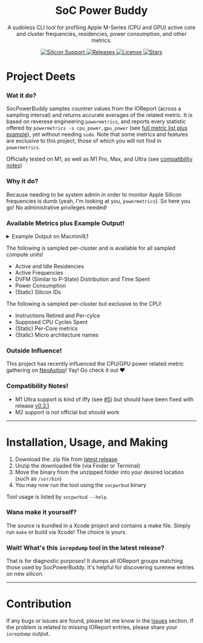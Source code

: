 <h1 align="center">SoC Power Buddy</h1>
<p align="center">
A sudoless CLI tool for profiling Apple M-Series (CPU and GPU) active core and cluster frequencies, residencies, power consumption, and other metrics.
</p>
<p align="center">
    <a href="">
       <img alt="Silicon Support" src="https://img.shields.io/badge/support-M1_Series-orange.svg"/>
    </a>
    <a href="https://github.com/BitesPotatoBacks/SocPowerBuddy/releases">
        <img alt="Releases" src="https://img.shields.io/github/release/BitesPotatoBacks/SocPowerBuddy.svg"/>
    </a>
    <a href="https://github.com/BitesPotatoBacks/SocPowerBuddy/blob/main/LICENSE">
        <img alt="License" src="https://img.shields.io/github/license/BitesPotatoBacks/SocPowerBuddy.svg"/>
    </a>
    <a href="https://github.com/BitesPotatoBacks/SocPowerBuddy/stargazers">
        <img alt="Stars" src="https://img.shields.io/github/stars/BitesPotatoBacks/SocPowerBuddy.svg"/>
    </a>
</p>

# Project Deets
### Wat it do?
SocPowerBuddy samples countrer values from the IOReport (across a sampling interval) and returns accurate averages of the related metric. It is based on reverese engineering `powermetrics`, and reports every statistic offered by `powermetrics -s cpu_power,gpu_power` (see [full metric list plus example](#available-metrics-plus-example-output)), yet without needing `sudo`. Note that some metrics and features are exclusive to this project, those of which you will not find in `powermetrics`.

Officially tested on M1, as well as M1 Pro, Max, and Ultra (see [compatibility notes](#compatibility-notes))

### Why it do?
Because needing to be system admin in order to monitor Apple Silicon frequencies is dumb (yeah, I'm looking at you, `powermetrics`). So here you go! No administrative privileges needed! 

### Available Metrics plus Example Output!

<details>

<summary>Example Output on Macmini9,1</summary>

**Note**: The following is a single run using `socpwrbud -ai 275`.

```
Apple M1 T8103 (Sample 1):

	4-Core Icestorm ECPU:

		Supposed Cycles Spent:  59481201
		Instructions Retired:   5.64512e+07
		Instructions Per-Clock: 0.94906

		Power Consumption: 14.55 mW
		Active Frequency:  983.11 MHz

		Active Residency:  14.00%
		Idle Residency:    86.00%
		Dvfm Distribution: (972 MHz: 98.98% [272ms]   2064 MHz: 1.02% [3ms])  

		Core 0:
			Power Consumption: 3.64 mW
			Active Frequency:  981.60 MHz
			Active Residency:  10.10%
			Idle Residency:    89.90%
			Dvfm Distribution: (972 MHz: 99.12% [273ms]   2064 MHz: 0.88% [2ms])  
		Core 1:
			Power Consumption: 3.64 mW
			Active Frequency:  986.19 MHz
			Active Residency:  4.49%
			Idle Residency:    95.51%
			Dvfm Distribution: (972 MHz: 98.70% [271ms]   2064 MHz: 1.30% [4ms])  
		Core 2:
			Power Consumption: 0 mW
			Active Frequency:  983.45 MHz
			Active Residency:  2.13%
			Idle Residency:    97.87%
			Dvfm Distribution: (972 MHz: 98.95% [272ms]   2064 MHz: 1.05% [3ms])  
		Core 3:
			Power Consumption: 3.64 mW
			Active Frequency:  978.33 MHz
			Active Residency:  2.70%
			Idle Residency:    97.30%
			Dvfm Distribution: (972 MHz: 99.42% [273ms]   2064 MHz: 0.58% [2ms])  

	4-Core Firestorm PCPU:

		Supposed Cycles Spent:  313447262
		Instructions Retired:   8.14210e+08
		Instructions Per-Clock: 2.59760

		Power Consumption: 723.64 mW
		Active Frequency:  3191.44 MHz

		Active Residency:  29.01%
		Idle Residency:    70.99%
		Dvfm Distribution: (600 MHz: 0.36% [1ms]   1500 MHz: 0.03% [0ms]   1956 MHz: 0.21% [1ms]   3204 MHz: 99.40% [273ms])  

		Core 4:
			Power Consumption: 530.91 mW
			Active Frequency:  3194.33 MHz
			Active Residency:  28.95%
			Idle Residency:    71.05%
			Dvfm Distribution: (600 MHz: 0.28% [1ms]   1500 MHz: 0.03% [0ms]   1956 MHz: 0.16% [0ms]   3204 MHz: 99.54% [274ms])  
		Core 5:
			Power Consumption: 14.55 mW
			Active Frequency:  3103.99 MHz
			Active Residency:  0.90%
			Idle Residency:    99.10%
			Dvfm Distribution: (600 MHz: 2.78% [8ms]   1956 MHz: 2.22% [6ms]   3204 MHz: 95.00% [261ms])  
		Core 6:
			Power Consumption: 0 mW
			Active Frequency:  0 MHz
			Active Residency:  0%
			Idle Residency:    100%
			Dvfm Distribution: None
		Core 7:
			Power Consumption: 0 mW
			Active Frequency:  0 MHz
			Active Residency:  0%
			Idle Residency:    100%
			Dvfm Distribution: None

	8-Core Integrated Graphics:

		Power Consumption: 0 mW
		Active Frequency:  705.69 MHz

		Active Residency:  1.56%
		Idle Residency:    98.44%
		Dvfm Distribution: (396 MHz: 4.42% [12ms]   720 MHz: 95.58% [263ms])  
```

</details>


The following is sampled per-cluster and is available for all sampled compute units!
- Active and Idle Residencies
- Active Frequencies
- DVFM (Similar to P-State) Distribution and Time Spent
- Power Consumption
- (Static) Silicon IDs

The following is sampled per-cluster but exclusive to the CPU!
- Instructions Retired and Per-cylce
- Supposed CPU Cycles Spent
- (Static) Per-Core metrics
- (Static) Micro architecture names

### Outside Influence!
This project has recently influenced the CPU/GPU power related metric gathering on [NeoAsitop](https://github.com/op06072/NeoAsitop)! Yay! Go check it out :heart:

### Compatibility Notes!
- M1 Ultra support is kind of iffy (see [#5](https://github.com/BitesPotatoBacks/SocPowerBuddy/issues/5)) but should have been fixed with release [v0.3.1](https://github.com/BitesPotatoBacks/SocPowerBuddy/releases/tag/v0.3.1)
- M2 support is not official but should work

___

# Installation, Usage, and Making

1. Download the .zip file from [latest release](https://github.com/BitesPotatoBacks/SocPowerBuddy/releases).
2. Unzip the downloaded file (via Finder or Terminal)
3. Move the binary from the unzipped folder into your desired location (such as `/usr/bin`) 
4. You may now run the tool using the `socpwrbud` binary

Tool usage is listed by `socpwrbud --help`.

### Wana make it yourself?
The source is bundled in a Xcode project and contains a make file. Simply run `make` or build via Xcode! The choice is yours.

### Wait! What's this `iorepdump` tool in the latest release?
That is for diagnostic purposes! It dumps all IOReport groups matching those used by SocPowerBuddy. It's helpful for discovering surenew entries on new silicon. 

___

# Contribution
If any bugs or issues are found, please let me know in the [issues](https://github.com/BitesPotatoBacks/SocPowerBuddy/issues) section. If the problem is related to missing IOReport entries, please share your `iorepdump` output.





